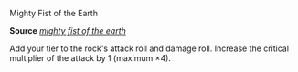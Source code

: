 Mighty Fist of the Earth

**Source** [_mighty fist of the earth_](advancedRaceGuide/featuredRaces/oreads#_mighty-fist-of-the-earth)

Add your tier to the rock's attack roll and damage roll. Increase the critical multiplier of the attack by 1 (maximum ×4).

